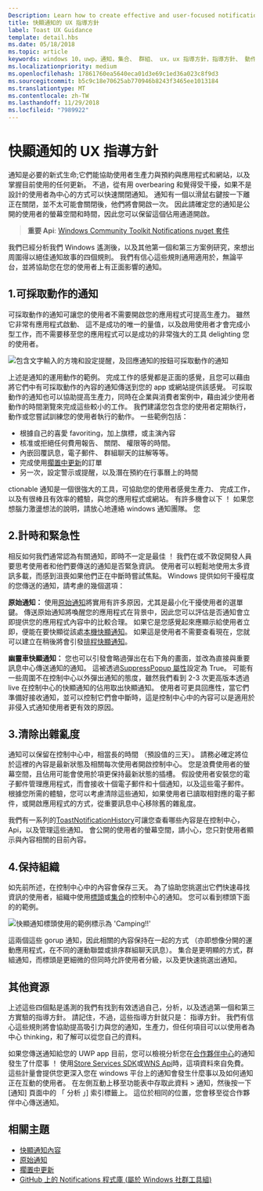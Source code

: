 ```yaml
---
Description: Learn how to create effective and user-focused notifications that make your users productive and happy.
title: 快顯通知的 UX 指導方針
label: Toast UX Guidance
template: detail.hbs
ms.date: 05/18/2018
ms.topic: article
keywords: windows 10，uwp，通知，集合、 群組、 ux，ux 指導方針，指導方針、 動作、 快顯通知，控制中心、 noninterruptive、 有效的通知、 干擾通知，可採取動作，管理，組織
ms.localizationpriority: medium
ms.openlocfilehash: 17861760ea5640eca01d3e69c1ed36a023c8f9d3
ms.sourcegitcommit: b5c9c18e70625ab770946b8243f3465ee1013184
ms.translationtype: MT
ms.contentlocale: zh-TW
ms.lasthandoff: 11/29/2018
ms.locfileid: "7989922"
---
```

# <a name="toast-notification-ux-guidance"></a>快顯通知的 UX 指導方針
通知是必要的新式生命;它們能協助使用者生產力與預約與應用程式和網站，以及掌握目前使用的任何更新。 不過，從有用 overbearing 和覺得受干擾，如果不是設計的使用者為中心的方式可以快速關閉通知。 通知有一個以滑鼠右鍵按一下離正在關閉，並不太可能會關閉後，他們將會開啟一次。  因此請確定您的通知是公開的使用者的螢幕空間和時間，因此您可以保留這個佔用通道開啟。

> **重要 Api**: [Windows Community Toolkit Notifications nuget 套件](https://www.nuget.org/packages/Microsoft.Toolkit.Uwp.Notifications/)

我們已經分析我們 Windows 遙測後，以及其他第一個和第三方案例研究，來想出周圍得以絕佳通知故事的四個規則。  我們有信心這些規則通用適用於，無論平台，並將協助您在您的使用者上有正面影響的通知。

## <a name="1-actionable-notifications"></a>1.可採取動作的通知
可採取動作的通知可讓您的使用者不需要開啟您的應用程式可提高生產力。  雖然它非常有應用程式啟動、 這不是成功的唯一的量值，以及啟用使用者才會完成小型工作，而不需要移至您的應用程式可以是成功的非常強大的工具 delighting 您的使用者。

![包含文字輸入的方塊和設定提醒，及回應通知的按鈕可採取動作的通知](images/actionable-notification-example01.png)

上述是通知的運用動作的範例。 完成工作的感覺都是正面的感覺，且您可以藉由將它們中有可採取動作的內容的通知傳送到您的 app 或網站提供該感覺。 可採取動作的通知也可以協助提高生產力，同時在企業與消費者案例中，藉由減少使用者動作的時間瀏覽來完成這些較小的工作。 我們建議您包含您的使用者定期執行，動作或您嘗試訓練您的使用者執行的動作。  一些範例包括：
* 根據自己的喜愛 favoriting，加上旗標，或主演內容
* 核准或拒絕任何費用報告、 關閉、 權限等的時間。
* 內嵌回覆訊息，電子郵件、 群組聊天的註解等等。
* 完成使用[擱置中更新](toast-pending-update.md)的訂單
* 另一次，設定警示或提醒，以及潛在預約在行事曆上的時間

ctionable 通知是一個很強大的工具，可協助您的使用者感覺生產力、 完成工作，以及有很棒且有效率的體驗，與您的應用程式或網站。  有許多機會以下 ！ 如果您想腦力激盪想法的說明，請放心地連絡 windows 通知團隊。  您 

## <a name="2-timing-and-urgency"></a>2.計時和緊急性
相反如何我們通常認為有關通知，即時不一定是最佳 ！ 我們在或不敦促開發人員要思考使用者和他們要傳送的通知是否緊急資訊。 使用者可以輕鬆地使用太多資訊多載，而感到沮喪如果他們正在中斷時嘗試焦點。 Windows 提供如何干擾程度的您傳送的通知，請考慮的幾個選項：

**原始通知：** 使用[原始通知](raw-notification-overview.md)將實用有許多原因，尤其是最小化干擾使用者的選單鍵。  傳送原始通知將喚醒您的應用程式在背景中，因此您可以評估是否通知會立即提供您的應用程式內容中的比較合理。 如果它是您感覺起來應顯示給使用者立即，便能在要快顯從該處[本機快顯通知](send-local-toast.md)。  如果這是使用者不需要查看現在，您就可以建立在稍後將會引發[排程快顯通知](https://blogs.msdn.microsoft.com/tiles_and_toasts/2016/09/30/quickstart-sending-an-alarm-in-windows-10/)。

**幽靈車快顯通知：** 您也可以引發會略過彈出在右下角的畫面，並改為直接與重要訊息中心傳送通知的通知。 這被透過[SuppressPopup 屬性](https://docs.microsoft.com/en-us/uwp/api/windows.ui.notifications.toastnotification.suppresspopup)設定為 True。 可能有一些周圍不在控制中心以外彈出通知的態度，雖然我們看到 2-3 次更高版本透過 live 在控制中心的快顯通知的佔用取出快顯通知。  使用者可更具回應性，當它們準備好接收通知，並可以控制它們會中斷時，這是控制中心中的內容可以是適用於非侵入式通知使用者更有效的原因。

## <a name="3-clear-out-the-clutter"></a>3.清除出雜亂度
通知可以保留在控制中心中，相當長的時間 （預設值的三天）。  請務必確定將位於這裡的內容是最新狀態及相關每次使用者開啟控制中心。 您是浪費使用者的螢幕空間，且佔用可能會使用於項更保持最新狀態的插槽。  假設使用者安裝您的電子郵件管理應用程式，而會接收十個電子郵件和十個通知，以及這些電子郵件。  根據您所需的體驗，您可以考慮清除這些通知，如果使用者已讀取相對應的電子郵件，或開啟應用程式的方式，從重要訊息中心移除舊的雜亂度。

我們有一系列的[ToastNotificationHistory](https://docs.microsoft.com/en-us/uwp/api/windows.ui.notifications.toastnotificationhistory)可讓您查看哪些內容是在控制中心，Api，以及管理這些通知。 會公開的使用者的螢幕空間，請小心，您只對使用者顯示與內容相關的目前內容。

## <a name="4-keeping-organized"></a>4.保持組織
如先前所述，在控制中心中的內容會保存三天。  為了協助您挑選出它們快速尋找資訊的使用者，組織中使用[標頭](https://docs.microsoft.com/en-us/windows/uwp/design/shell/tiles-and-notifications/toast-headers)或[集合](https://docs.microsoft.com/en-us/uwp/api/windows.ui.notifications.toastcollection)的控制中心的通知。 您可以看到標頭下面的的範例。

![快顯通知標頭使用的範例標示為 'Camping!!'](images/toast-headers-action-center.png)

這兩個這些 gorup 通知，因此相關的內容保持在一起的方式 （亦即想像分開的運動應用程式，在不同的運動聯盟或排序群組聊天訊息）。 集合是更明顯的方式，群組通知，而標頭是更細微的但同時允許使用者分級，以及更快速挑選出通知。 

## <a name="other-resources"></a>其他資源
上述這些四個點是遙測的我們有找到有效透過自己，分析，以及透過第一個和第三方實驗的指導方針。 請記住，不過，這些指導方針就只是： 指導方針。  我們有信心這些規則將會協助提高吸引力與您的通知，生產力，但任何項目可以以使用者為中心 thinking，和了解可以從您自己的資料。  

如果您傳送通知給您的 UWP app 目前，您可以檢視分析您在[合作夥伴中心](https://partner.microsoft.com/dashboard)的通知發生了什麼事 ！ 使用[Store Services SDK](https://marketplace.visualstudio.com/items?itemName=AdMediator.MicrosoftStoreServicesSDK)或[WNS Api](https://docs.microsoft.com/en-us/windows/uwp/design/shell/tiles-and-notifications/windows-push-notification-services--wns--overview)時，這項資料來自免費。 這些計量會提供您更深入您在 windows 平台上的通知會發生什麼事以及如何通知正在互動的使用者。 在左側互動上移至功能表中存取此資料 > 通知，然後按一下 [通知] 頁面中的 「 分析 」] 索引標籤上。  這位於相同的位置，您會移至從合作夥伴中心傳送通知。

## <a name="related-topics"></a>相關主題

* [快顯通知內容](adaptive-interactive-toasts.md)
* [原始通知](raw-notification-overview.md)
* [擱置中更新](toast-pending-update.md)
* [GitHub 上的 Notifications 程式庫 (屬於 Windows 社群工具組)](https://github.com/Microsoft/UWPCommunityToolkit/tree/master/Microsoft.Toolkit.Uwp.Notifications)
